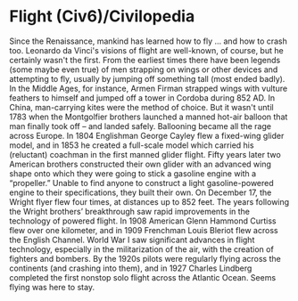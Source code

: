 # Flight (Civ6)/Civilopedia

Since the Renaissance, mankind has learned how to fly ... and how to crash too. Leonardo da Vinci's visions of flight are well-known, of course, but he certainly wasn't the first. From the earliest times there have been legends (some maybe even true) of men strapping on wings or other devices and attempting to fly, usually by jumping off something tall (most ended badly). In the Middle Ages, for instance, Armen Firman strapped wings with vulture feathers to himself and jumped off a tower in Cordoba during 852 AD. In China, man-carrying kites were the method of choice. But it wasn't until 1783 when the Montgolfier brothers launched a manned hot-air balloon that man finally took off – and landed safely. Ballooning became all the rage across Europe.
In 1804 Englishman George Cayley flew a fixed-wing glider model, and in 1853 he created a full-scale model which carried his (reluctant) coachman in the first manned glider flight. Fifty years later two American brothers constructed their own glider with an advanced wing shape onto which they were going to stick a gasoline engine with a “propeller.” Unable to find anyone to construct a light gasoline-powered engine to their specifications, they built their own. On December 17, the Wright flyer flew four times, at distances up to 852 feet. The years following the Wright brothers’ breakthrough saw rapid improvements in the technology of powered flight. In 1908 American Glenn Hammond Curtiss flew over one kilometer, and in 1909 Frenchman Louis Bleriot flew across the English Channel.
World War I saw significant advances in flight technology, especially in the militarization of the air, with the creation of fighters and bombers. By the 1920s pilots were regularly flying across the continents (and crashing into them), and in 1927 Charles Lindberg completed the first nonstop solo flight across the Atlantic Ocean. Seems flying was here to stay.